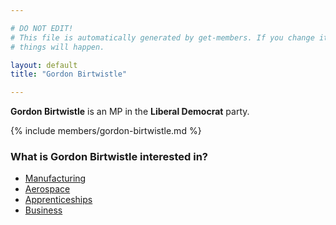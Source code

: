 ```yaml
---

# DO NOT EDIT!
# This file is automatically generated by get-members. If you change it, bad
# things will happen.

layout: default
title: "Gordon Birtwistle"

---
```


**Gordon Birtwistle** is an MP in the **Liberal Democrat** party.

{% include members/gordon-birtwistle.md %}

### What is Gordon Birtwistle interested in?


* [Manufacturing](/interests/manufacturing.html)
* [Aerospace](/interests/aerospace.html)
* [Apprenticeships](/interests/apprenticeships.html)
* [Business](/interests/business.html)
